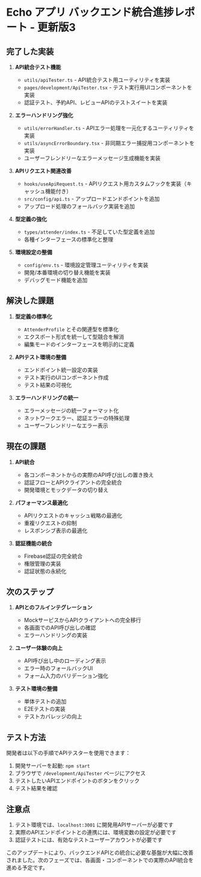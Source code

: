 # Echo アプリ バックエンド統合進捗レポート - 更新版3

## 完了した実装

1. **API統合テスト機能**
   - `utils/apiTester.ts` - API統合テスト用ユーティリティを実装
   - `pages/development/ApiTester.tsx` - テスト実行用UIコンポーネントを実装
   - 認証テスト、予約API、レビューAPIのテストスイートを実装

2. **エラーハンドリング強化**
   - `utils/errorHandler.ts` - APIエラー処理を一元化するユーティリティを実装
   - `utils/asyncErrorBoundary.tsx` - 非同期エラー捕捉用コンポーネントを実装
   - ユーザーフレンドリーなエラーメッセージ生成機能を実装

3. **APIリクエスト関連改善**
   - `hooks/useApiRequest.ts` - APIリクエスト用カスタムフックを実装（キャッシュ機能付き）
   - `src/config/api.ts` - アップロードエンドポイントを追加
   - アップロード処理のフォールバック実装を追加

4. **型定義の強化**
   - `types/attender/index.ts` - 不足していた型定義を追加
   - 各種インターフェースの標準化と整理

5. **環境設定の整備**
   - `config/env.ts` - 環境設定管理ユーティリティを実装
   - 開発/本番環境の切り替え機能を実装
   - デバッグモード機能を追加

## 解決した課題

1. **型定義の標準化**
   - `AttenderProfile` とその関連型を標準化
   - エクスポート形式を統一して型競合を解消
   - 編集モードのインターフェースを明示的に定義

2. **APIテスト環境の整備**
   - エンドポイント統一設定の実装
   - テスト実行のUIコンポーネント作成
   - テスト結果の可視化

3. **エラーハンドリングの統一**
   - エラーメッセージの統一フォーマット化
   - ネットワークエラー、認証エラーの特殊処理
   - ユーザーフレンドリーなエラー表示

## 現在の課題

1. **API統合**
   - 各コンポーネントからの実際のAPI呼び出しの置き換え
   - 認証フローとAPIクライアントの完全統合
   - 開発環境とモックデータの切り替え

2. **パフォーマンス最適化**
   - APIリクエストのキャッシュ戦略の最適化
   - 重複リクエストの抑制
   - レスポンシブ表示の最適化

3. **認証機能の統合**
   - Firebase認証の完全統合
   - 権限管理の実装
   - 認証状態の永続化

## 次のステップ

1. **APIとのフルインテグレーション**
   - MockサービスからAPIクライアントへの完全移行
   - 各画面でのAPI呼び出しの確認
   - エラーハンドリングの実装

2. **ユーザー体験の向上**
   - API呼び出し中のローディング表示
   - エラー時のフォールバックUI
   - フォーム入力のバリデーション強化

3. **テスト環境の整備**
   - 単体テストの追加
   - E2Eテストの実装
   - テストカバレッジの向上

## テスト方法

開発者は以下の手順でAPIテスターを使用できます：

1. 開発サーバーを起動: `npm start`
2. ブラウザで `/development/ApiTester` ページにアクセス
3. テストしたいAPIエンドポイントのボタンをクリック
4. テスト結果を確認

## 注意点

1. テスト環境では、`localhost:3001` に開発用APIサーバーが必要です
2. 実際のAPIエンドポイントとの連携には、環境変数の設定が必要です
3. 認証テストには、有効なテストユーザーアカウントが必要です

このアップデートにより、バックエンドAPIとの統合に必要な基盤が大幅に改善されました。次のフェーズでは、各画面・コンポーネントでの実際のAPI統合を進める予定です。
